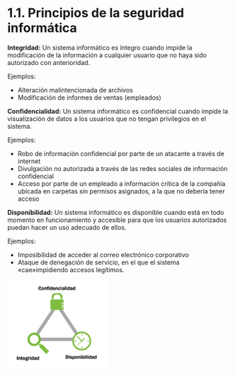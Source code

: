 # 1.1. Principios de la seguridad informática

**Integridad:** Un sistema informático es íntegro cuando impide la modificación de la información a cualquier usuario que no haya sido autorizado con anterioridad.

Ejemplos:

- Alteración malintencionada de archivos
- Modificación de informes de ventas (empleados)

**Confidencialidad:** Un sistema informático es confidencial cuando impide la visualización de datos a los usuarios que no tengan privilegios en el sistema.

Ejemplos:

- Robo de información confidencial por parte de un atacante a través de internet
- Divulgación no autorizada a través de las redes sociales de información confidencial
- Acceso por parte de un empleado a información crítica de la compañía ubicada en carpetas sin permisos asignados, a la que no debería tener acceso

**Disponibilidad:** Un sistema informático es disponible cuando está en todo momento en funcionamiento y accesible para que los usuarios autorizados puedan hacer un uso adecuado de ellos.

Ejemplos:

- Imposibilidad de acceder al correo electrónico corporativo
- Ataque de denegación de servicio, en el que el sistema «cae»impidiendo accesos legítimos.

![](img/2019-11-23-18-02-19.png)

